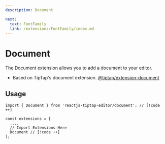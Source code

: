 ```yaml
---
description: Document

next:
  text: FontFamily
  link: /extensions/FontFamily/index.md
---
```


# Document

The Document extension allows you to add a document to your editor.

- Based on TipTap's document extension. [@tiptap/extension-document](https://tiptap.dev/docs/editor/extensions/nodes/document)

## Usage

```tsx
import { Document } from 'reactjs-tiptap-editor/document'; // [!code ++]

const extensions = [
  ...,
  // Import Extensions Here
  Document // [!code ++]
];
```

